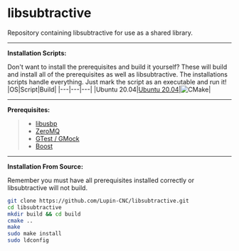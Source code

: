 # libsubtractive
Repository containing libsubtractive for use as a shared library.

---

**Installation Scripts:**

Don't want to install the prerequisites and build it yourself? These will build and install all of the prerequisites as well as libsubtractive. The installations scripts handle everything. Just mark the script as an executable and run it!
|OS|Script|Build|
|---|---|---|
|Ubuntu 20.04|[Ubuntu 20.04](https://gist.github.com/ericlancebrown/f6c1d8f9e27cce0187ae8627b0f62df6#file-ls_ubuntu-2004-sh)|![CMake](https://github.com/Lupin-CNC/libsubtractive/workflows/CMake/badge.svg)|




---

**Prerequisites:**
> - [libusbp](https://github.com/pololu/libusbp)
> - [ZeroMQ](https://github.com/zeromq)
> - [GTest / GMock](https://github.com/google/googletest)
> - [Boost](https://www.boost.org/)

---

**Installation From Source:**

Remember you must have all prerequisites installed correctly or libsubtractive will not build.

```bash
git clone https://github.com/Lupin-CNC/libsubtractive.git
cd libsubtractive
mkdir build && cd build
cmake ..
make
sudo make install
sudo ldconfig
```
